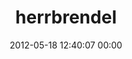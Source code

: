 ---
title: "herrbrendel"
date: 2012-05-18 12:40:07 00:00
permalink: /herrbrendel
twitter: "herrbrendel"
likes: [206,69,192,58,209,89,701]
id: 295
gravatar: "http://www.gravatar.com/avatar/54e07ab056bf1e07f9e40d0222f4e72f"
---